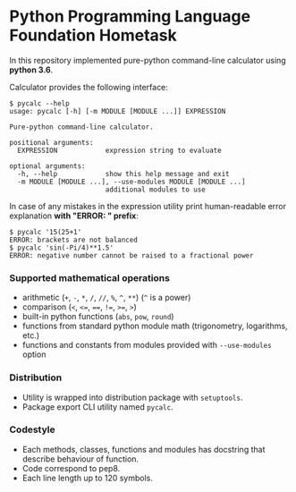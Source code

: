 # Python Programming Language Foundation Hometask
In this repository implemented pure-python command-line calculator
using **python 3.6**.

Calculator provides the following interface:
```shell
$ pycalc --help
usage: pycalc [-h] [-m MODULE [MODULE ...]] EXPRESSION

Pure-python command-line calculator.

positional arguments:
  EXPRESSION            expression string to evaluate

optional arguments:
  -h, --help            show this help message and exit
  -m MODULE [MODULE ...], --use-modules MODULE [MODULE ...]
                        additional modules to use
```

In case of any mistakes in the expression utility print human-readable
error explanation **with "ERROR: " prefix**:
```shell
$ pycalc '15(25+1'
ERROR: brackets are not balanced
$ pycalc 'sin(-Pi/4)**1.5'
ERROR: negative number cannot be raised to a fractional power
```

### Supported mathematical operations
* arithmetic (`+`, `-`, `*`, `/`, `//`, `%`, `^`, `**`) (`^` is a power)
* comparison (`<`, `<=`, `==`, `!=`, `>=`, `>`)
* built-in python functions (`abs`, `pow`, `round`)
* functions from standard python module math (trigonometry, logarithms, etc.)
* functions and constants from modules provided with `--use-modules` option

### Distribution
* Utility is wrapped into distribution package with `setuptools`.
* Package export CLI utility named `pycalc`.

### Codestyle
* Each methods, classes, functions and modules has docstring that describe behaviour of function.
* Code correspond to pep8.
* Each line length up to 120 symbols.